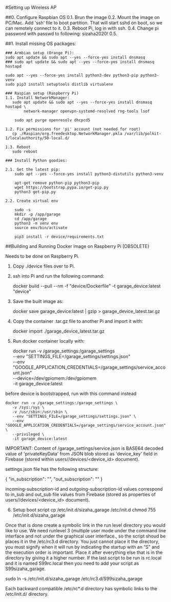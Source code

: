 #Setting up Wireless AP

##0. Configure Raspbian OS
    0.1. Brun the image
    0.2. Mount the image on PC/Mac. Add 'ssh' file to boot partition. That will start sshd on boot, so we can remotely connect to it.
    0.3. Reboot Pi, log in with ssh.
    0.4. Change pi password with
        passwd
      to following: sizaha2020!
    0.5. 

##1. Install missing OS packages:

    ### Armbian setup (Orange Pi):
    sudo apt update && sudo apt --yes --force-yes install dnsmasq
    ### sudo apt update && sudo apt --yes --force-yes install dnsmasq hostapd

    sudo apt --yes --force-yes install python3-dev python3-pip python3-venv
    sudo pip3 install setuptools distlib virtualenv

    ### Raspian setup (Raspberry Pi)
    1.1. Install NetworkManager:
       sudo apt update && sudo apt --yes --force-yes install dnsmasq hostapd \
            network-manager openvpn-systemd-resolved rng-tools lsof

        sudo apt purge openresolv dhcpcd5

    1.2. Fix permissions for 'pi' account (not needed for root)
       cp ./Raspian/org.freedesktop.NetworkManager.pkla /var/lib/polkit-1/localauthority/50-local.d/

    1.3. Reboot
       sudo reboot

    ### Install Python goodies:
    
    2.1. Get the latest pip:
        sudo apt --yes --force-yes install python3-distutils python3-venv

        apt-get remove python-pip python3-pip
        wget https://bootstrap.pypa.io/get-pip.py
        python3 get-pip.py
    
    2.2. Create virtual env

        sudo -s
        mkdir -p /app/garage
        cd /app/garage
        python3 -m venv env
        source env/bin/activate

        pip3 install -r device/requirements.txt


##Building and Running Docker image on Raspberry Pi (OBSOLETE)

Needs to be done on Raspberry Pi. 

1. Copy ./device files over to Pi.

2. ssh into Pi and run the following command:

    docker build --pull --rm -f "device/Dockerfile" -t garage_device:latest "device"

3. Save the built image as:

    docker save garage_device:latest | gzip > garage_device_latest.tar.gz

4. Copy the container .tar.gz file to another Pi and import it with:

    docker import ./garage_device_latest.tar.gz

5. Run docker container locally with:

    docker run -v /garage_settings:/garage_settings \
       --env "SETTINGS_FILE=/garage_settings/settings.json" \
       --env "GOOGLE_APPLICATION_CREDENTIALS=/garage_settings/service_account.json" \
       --device=/dev/gpiomem:/dev/gpiomem \
       -it garage_device:latest

before device is bootstrapped, run with this command instead

    docker run -v /garage_settings:/garage_settings \
       -v /sys:/sys \
       -v /usr/sbin:/usr/sbin \
       --env "SETTINGS_FILE=/garage_settings/settings.json" \
       --env "GOOGLE_APPLICATION_CREDENTIALS=/garage_settings/service_account.json" \
       --privileged \
       -it garage_device:latest

IMPORTANT: Content of /garage_settings/service.json is BASE64 decoded value of 'privateKeyData' from JSON blob stored as 'device_key' field in
Firebase (stored within users/<user-email>/devices/<device_id> document).

settings.json file has the following structure:

{
  "in_subscription": "<incoming-subscription-id>",
  "out_subscription": "<outgoing-subscription-id>"
}

incoming-subscription-id and outgoing-subscription-id values correspond to in_sub and out_sub file values from
Firebase (stored as properties of users/<user-email>/devices/<device_id> document).


6. Setup boot script
    cp <project>/etc/init.d/sizaha_garage <device>/etc/init.d
    chmod 755 /etc/init.d/sizaha_garage

Once that is done create a symbolic link in the run level directory you would like to use. We need runlevel 3 (multiple user mode under the command line interface and not under the graphical user interface., so the script shoud be places it in the /etc/rc3.d directory. You just cannot place it the directory, you must signify when it will run by indicating the startup with an “S” and the execution order is important. Place it after everything else that is in the directory by giving it a higher number. If the last script to be run is rc.local and it is named S99rc.local then you need to add your script as S99sizaha_garage.

   sudo ln -s /etc/init.d/sizaha_garage /etc/rc3.d/S99sizaha_garage

Each backward compatible /etc/rc*.d directory has symbolic links to the /etc/init.d/ directory.


